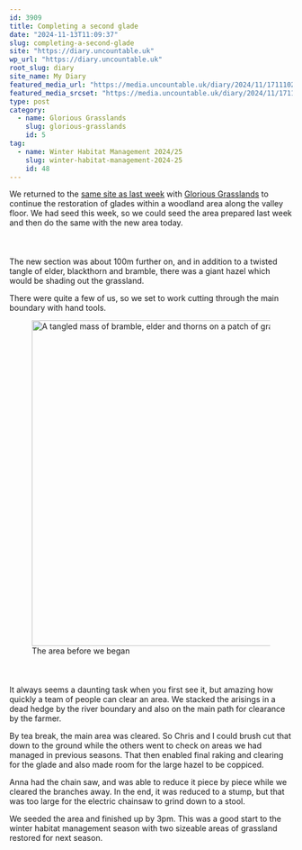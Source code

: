 ```yaml
---
id: 3909
title: Completing a second glade
date: "2024-11-13T11:09:37"
slug: completing-a-second-glade
site: "https://diary.uncountable.uk"
wp_url: "https://diary.uncountable.uk"
root_slug: diary
site_name: My Diary
featured_media_url: "https://media.uncountable.uk/diary/2024/11/17111027/IMG20241113144927.webp"
featured_media_srcset: "https://media.uncountable.uk/diary/2024/11/17111027/IMG20241113144927-300x169.webp 300w, https://media.uncountable.uk/diary/2024/11/17111027/IMG20241113144927-1024x576.webp 1024w, https://media.uncountable.uk/diary/2024/11/17111027/IMG20241113144927-150x150.webp 150w, https://media.uncountable.uk/diary/2024/11/17111027/IMG20241113144927-640x360.webp 640w, https://media.uncountable.uk/diary/2024/11/17111027/IMG20241113144927.webp 2000w"
type: post
category:
  - name: Glorious Grasslands
    slug: glorious-grasslands
    id: 5
tag:
  - name: Winter Habitat Management 2024/25
    slug: winter-habitat-management-2024-25
    id: 48
---
```



<p>We returned to the <a href="https://diary.uncountable.uk/2024/11/creating-a-glade-by-the-river/" data-type="post" data-id="3884">same site as last week</a> with <a href="https://www.cotswolds-nl.org.uk/looking-after/our-grasslands-projects/glorious-cotswolds-grasslands/">Glorious Grasslands</a> to continue the restoration of glades within a woodland area along the valley floor.  We had seed this week, so we could seed the area prepared last week and then do the same with the new area today.</p>


<style>.kb-row-layout-id3909_b50604-06 > .kt-row-column-wrap{align-content:start;}:where(.kb-row-layout-id3909_b50604-06 > .kt-row-column-wrap) > .wp-block-kadence-column{justify-content:start;}.kb-row-layout-id3909_b50604-06 > .kt-row-column-wrap{column-gap:var(--global-kb-gap-md, 2rem);row-gap:var(--global-kb-gap-md, 2rem);padding-top:var(--global-kb-spacing-sm, 1.5rem);padding-bottom:var(--global-kb-spacing-sm, 1.5rem);grid-template-columns:repeat(2, minmax(0, 1fr));}.kb-row-layout-id3909_b50604-06 > .kt-row-layout-overlay{opacity:0.30;}@media all and (max-width: 1024px){.kb-row-layout-id3909_b50604-06 > .kt-row-column-wrap{grid-template-columns:repeat(2, minmax(0, 1fr));}}@media all and (max-width: 767px){.kb-row-layout-id3909_b50604-06 > .kt-row-column-wrap{grid-template-columns:minmax(0, 1fr);}.kb-row-layout-id3909_b50604-06 > .kt-row-column-wrap > .wp-block-kadence-column:nth-of-type(1){order:2;}.kb-row-layout-id3909_b50604-06 > .kt-row-column-wrap > .wp-block-kadence-column:nth-of-type(2){order:1;}.kb-row-layout-id3909_b50604-06 > .kt-row-column-wrap > .wp-block-kadence-column:nth-of-type(3){order:12;}.kb-row-layout-id3909_b50604-06 > .kt-row-column-wrap > .wp-block-kadence-column:nth-of-type(4){order:11;}.kb-row-layout-id3909_b50604-06 > .kt-row-column-wrap > .wp-block-kadence-column:nth-of-type(5){order:22;}.kb-row-layout-id3909_b50604-06 > .kt-row-column-wrap > .wp-block-kadence-column:nth-of-type(6){order:21;}.kb-row-layout-id3909_b50604-06 > .kt-row-column-wrap > .wp-block-kadence-column:nth-of-type(7){order:32;}.kb-row-layout-id3909_b50604-06 > .kt-row-column-wrap > .wp-block-kadence-column:nth-of-type(8){order:31;}}</style><div class="kb-row-layout-wrap kb-row-layout-id3909_b50604-06 alignnone wp-block-kadence-rowlayout"><div class="kt-row-column-wrap kt-has-2-columns kt-row-layout-equal kt-tab-layout-inherit kt-mobile-layout-row kt-row-valign-top">
<style>.kadence-column3909_1783e0-2a > .kt-inside-inner-col,.kadence-column3909_1783e0-2a > .kt-inside-inner-col:before{border-top-left-radius:0px;border-top-right-radius:0px;border-bottom-right-radius:0px;border-bottom-left-radius:0px;}.kadence-column3909_1783e0-2a > .kt-inside-inner-col{column-gap:var(--global-kb-gap-sm, 1rem);}.kadence-column3909_1783e0-2a > .kt-inside-inner-col{flex-direction:column;}.kadence-column3909_1783e0-2a > .kt-inside-inner-col > .aligncenter{width:100%;}.kadence-column3909_1783e0-2a > .kt-inside-inner-col:before{opacity:0.3;}.kadence-column3909_1783e0-2a{position:relative;}@media all and (max-width: 1024px){.kadence-column3909_1783e0-2a > .kt-inside-inner-col{flex-direction:column;justify-content:center;}}@media all and (max-width: 767px){.kadence-column3909_1783e0-2a > .kt-inside-inner-col{flex-direction:column;justify-content:center;}}</style>
<div class="wp-block-kadence-column kadence-column3909_1783e0-2a"><div class="kt-inside-inner-col">
<p>The new section was about 100m further on, and in addition to a twisted tangle of elder, blackthorn and bramble, there was a giant hazel which would be shading out the grassland.</p>



<p>There were quite a few of us, so we set to work cutting through the main boundary with hand tools.</p>
</div></div>


<style>.kadence-column3909_9c3b5c-d9 > .kt-inside-inner-col,.kadence-column3909_9c3b5c-d9 > .kt-inside-inner-col:before{border-top-left-radius:0px;border-top-right-radius:0px;border-bottom-right-radius:0px;border-bottom-left-radius:0px;}.kadence-column3909_9c3b5c-d9 > .kt-inside-inner-col{column-gap:var(--global-kb-gap-sm, 1rem);}.kadence-column3909_9c3b5c-d9 > .kt-inside-inner-col{flex-direction:column;}.kadence-column3909_9c3b5c-d9 > .kt-inside-inner-col > .aligncenter{width:100%;}.kadence-column3909_9c3b5c-d9 > .kt-inside-inner-col:before{opacity:0.3;}.kadence-column3909_9c3b5c-d9{position:relative;}@media all and (max-width: 1024px){.kadence-column3909_9c3b5c-d9 > .kt-inside-inner-col{flex-direction:column;justify-content:center;}}@media all and (max-width: 767px){.kadence-column3909_9c3b5c-d9 > .kt-inside-inner-col{flex-direction:column;justify-content:center;}}</style>
<div class="wp-block-kadence-column kadence-column3909_9c3b5c-d9"><div class="kt-inside-inner-col">
<figure class="wp-block-image size-large"><img loading="lazy" decoding="async" width="1024" height="578" src="https://media.uncountable.uk/diary/2024/11/17111026/IMG20241113100921-1024x578.webp" alt="A tangled mass of bramble, elder and thorns on a patch of grassland" class="wp-image-3912" srcset="https://media.uncountable.uk/diary/2024/11/17111026/IMG20241113100921-1024x578.webp 1024w, https://media.uncountable.uk/diary/2024/11/17111026/IMG20241113100921-300x169.webp 300w, https://media.uncountable.uk/diary/2024/11/17111026/IMG20241113100921-640x361.webp 640w, https://media.uncountable.uk/diary/2024/11/17111026/IMG20241113100921.webp 2000w" sizes="auto, (max-width: 1024px) 100vw, 1024px" /><figcaption class="wp-element-caption">The area before we began</figcaption></figure>
</div></div>

</div></div>


<p>It always seems a daunting task when you first see it, but amazing how quickly a team of people can clear an area.  We stacked the arisings in a dead hedge by the river boundary and also on the main path for clearance by the farmer.</p>



<p>By tea break, the main area was cleared.  So Chris and I could brush cut that down to the ground while the others went to check on areas we had managed in previous seasons.  That then enabled final raking and clearing for the glade and also made room for the large hazel to be coppiced.</p>



<p>Anna had the chain saw, and was able to reduce it piece by piece while we cleared the branches away.  In the end, it was reduced to a stump, but that was too large for the electric chainsaw to grind down to a stool.</p>



<p>We seeded the area and finished up by 3pm.  This was a good start to the winter habitat management season with two sizeable areas of grassland restored for next season.</p>
